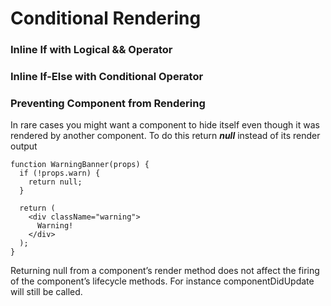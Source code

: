 # Conditional Rendering

### Inline If with Logical && Operator
### Inline If-Else with Conditional Operator

### Preventing Component from Rendering

In rare cases you might want a component to hide itself even though it was rendered by another component. To do this return *__null__* instead of its render output
```
function WarningBanner(props) {
  if (!props.warn) {
    return null;
  }

  return (
    <div className="warning">
      Warning!
    </div>
  );
}
```

Returning null from a component’s render method does not affect the firing of the component’s lifecycle methods. For instance componentDidUpdate will still be called.